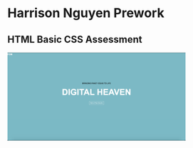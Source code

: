 # Harrison Nguyen Prework

## HTML Basic CSS Assessment
<img src="HTML_BasicCSS_Assessment/Screen Shot 2020-05-01 at 3.02.49 PM.png" width="400" alt="CSS Prework Sample"/>